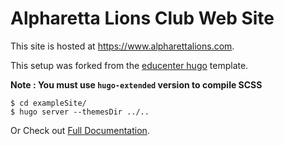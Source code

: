 # Alpharetta Lions Club Web Site

This site is hosted at https://www.alpharettalions.com.

This setup was forked from the [educenter hugo](https://github.com/themefisher/educenter-hugo) template.



**Note : You must use `hugo-extended` version to compile SCSS**

```
$ cd exampleSite/
$ hugo server --themesDir ../..
```

Or Check out [Full Documentation](https://docs.gethugothemes.com/educenter/?ref=github).
